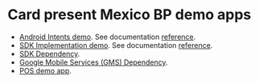# Card present Mexico BP demo apps

* [Android Intents demo](https://github.com/Kushki-TW/Card-present-Mexico-BP-apps/blob/main/android-intents-demo). See documentation [reference](https://api-docs.kushkipagos.com/docs/card-present-mexico-bp/android-intents).
* [SDK Implementation demo](https://github.com/Kushki-TW/Card-present-Mexico-BP-apps/blob/main/sdk-demo(project)). See documentation [reference](https://api-docs.kushkipagos.com/docs/card-present-mexico-bp/android-sdk).
* [SDK Dependency](https://github.com/Kushki-TW/Card-present-Mexico-BP-apps/blob/main/sdk-android-2.7.8.3.aar).
* [Google Mobile Services (GMS) Dependency](https://github.com/Kushki-TW/Card-present-Mexico-BP-apps/blob/main/devel-gms-google-debug-4.3.24.apk).
* [POS demo app](https://github.com/Kushki-TW/Card-present-Mexico-BP-apps/blob/main/app-debug.apk).
